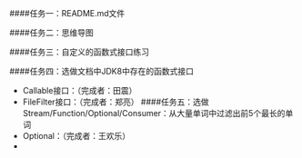 ####任务一：README.md文件

          
####任务二：思维导图

####任务三：自定义的函数式接口练习

####任务四：选做文档中JDK8中存在的函数式接口
 * Callable接口：（完成者：田震）
 * FileFilter接口：（完成者：郑亮）
####任务五：选做Stream/Function/Optional/Consumer：从大量单词中过滤出前5个最长的单词
* Optional：（完成者：王欢乐）
* 

